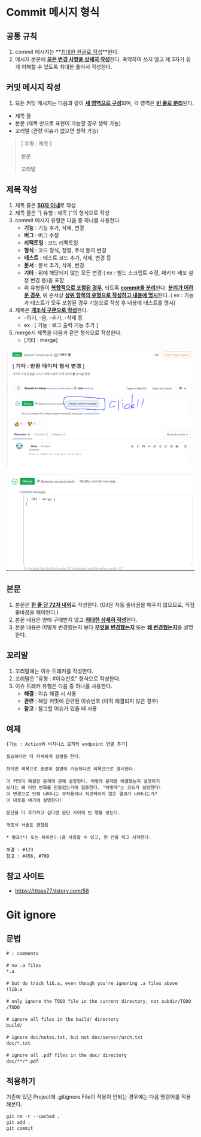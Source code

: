 # Commit 메시지 형식



## 공통 규칙

1. commit 메시지는 **<u>최대한 한글로 작성</u>**한다.
2. 메시지 본문에 <u>**모든 변경 사항을 상세히 작성**</u>한다. 축약하여 쓰지 않고 제 3자가 쉽게 이해할 수 있도록 최대한 풀어서 작성한다.



## 커밋 메시지 작성

1. 모든 커밋 메시지는 다음과 같이 <u>**세 영역으로 구성**</u>되며, 각 영역은 <u>**빈 줄로 분리**</u>된다.

- 제목 줄
- 본문 (제목 만으로 표현이 가능할 경우 생략 가능)
- 꼬리말 (관련 이슈가 없으면 생략 가능)

> [ 유형 : 제목 ]
>
> 본문
>
> 꼬리말



## 제목 작성

1. 제목 줄은 <u>**50자 이내**</u>로 작성
2. 제목 줄은 "[ 유형 : 제목 ]"의 형식으로 작성
3. commit 메시지 유형은 다음 중 하나를 사용한다.
   - **기능** : 기능 추가, 삭제, 변경
   - **버그** : 버그 수정
   - **리팩토링** : 코드 리팩토링
   - **형식** : 코드 형식, 정렬, 주석 등의 변경
   - **테스트** : 테스트 코드 추가, 삭제, 변경 등
   - **문서** : 문서 추가, 삭제, 변경
   - **기타** : 위에 해당되지 않는 모든 변경 ( ex : 빌드 스크립트 수정, 패키지 배포 설정 변경 등)을 포함
   - 위 유형들이 **<u>복합적으로 포함된 경우</u>**, 되도록 <u>**commit을 분리**</u>한다. <u>**분리가 어려운 경우**</u>, 위 순서상 <u>**상위 항목의 유형으로 작성하고 내용에 명시**</u>한다. ( ex : 기능과 테스트가 모두 포함된 경우 기능으로 작성 후 내용에 테스트를 명시)
4. 제목은 <u>**개조식 구문으로 작성**</u>한다.
   - -하기, -음, -추가, -삭제 등
   - ex : [ 기능 : 로그 출력 기능 추가 ]
5. merge시 제목을 다음과 같은 형식으로 작성한다.
   - [기타 : merge]

<p align="center">
  <img src="./img/merge_message.PNG"/>
  <img src="./img/merge_message2.PNG"/>
</p>

## 본문

1. 본문은 <u>**한 줄 당 72자 내외**</u>로 작성한다. (Git은 자동 줄바꿈을 해주지 않으므로, 직접 줄바꿈을 해야한다.)
2. 본문 내용은 양에 구애받지 않고 <u>**최대한 상세히 작성**</u>한다.
3. 본문 내용은 어떻게 변경했는지 보다 <u>**무엇을 변경했는지**</u> 또는 <u>**왜 변경했는지**</u>를 설명한다.



## 꼬리말

1. 꼬리말에는 이슈 트래커를 작성한다.
2. 꼬리말은 "유형 : #이슈번호" 형식으로 작성한다.
3. 이슈 트래커 유형은 다음 중 하나를 사용한다.
   - **해결** : 이슈 해결 시 사용
   - **관련** : 해당 커밋에 관련된 이슈번호 (아직 해결되지 않은 경우)
   - **참고** : 참고할 이슈가 있을 때 사용



## 예제

```
[기능 : Action와 비지니스 로직의 endpoint 연결 추가]

필요하다면 더 자세하게 설명을 한다.

하지만 제목으로 충분히 설명이 가능하다면 제목만으로 명시한다.

이 커밋이 해결한 문제에 관해 설명한다. 어떻게 문제를 해결했는지 설명하기
보다는 왜 이런 변화를 만들었는가에 집중한다. "어떻게"는 코드가 설명한다!
이 변경으로 인해 나타나는 부작용이나 직관적이지 않은 결과가 나타나는가?
이 내용을 여기에 설명한다!

문단을 더 추가하고 싶다면 문단 사이에 빈 행을 넣는다.

개조식 서술도 괜찮음

* 별표(*) 또는 하이픈(-)을 사용할 수 있고, 한 칸을 띄고 시작한다.

해결 : #123
참고 : #456, #789
```



## 참고 사이트

- https://tttsss77.tistory.com/58



# Git ignore



## 문법

```
# : comments

# no .a files
*.a

# but do track lib.a, even though you're ignoring .a files above
!lib.a

# only ignore the TODO file in the current directory, not subdir/TODO
/TODO

# ignore all files in the build/ directory
build/

# ignore doc/notes.txt, but not doc/server/arch.txt
doc/*.txt

# ignore all .pdf files in the doc/ directory
doc/**/*.pdf
```



## 적용하기

기존에 있던 Project에 .gitignore File이 적용이 안되는 경우에는 다음 명령어를 적용해본다.

```
git rm -r --cached .
git add .
git commit
```


